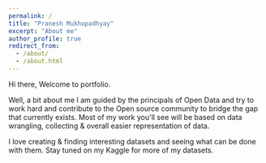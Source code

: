 ```yaml
---
permalink: /
title: "Pranesh Mukhopadhyay"
excerpt: "About me"
author_profile: true
redirect_from: 
  - /about/
  - /about.html
---
```


Hi there, Welcome to portfolio.

Well, a bit about me I am guided by the principals of Open Data and try to work hard and contribute to the Open source community to bridge the gap that currently exists. Most of my work you'll see will be based on data wrangling, collecting & overall easier representation of data.

I love creating & finding interesting datasets and seeing what can be done with them. Stay tuned on my Kaggle for more of my datasets.
